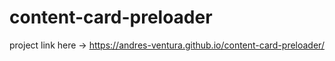# content-card-preloader


project link here -> https://andres-ventura.github.io/content-card-preloader/
